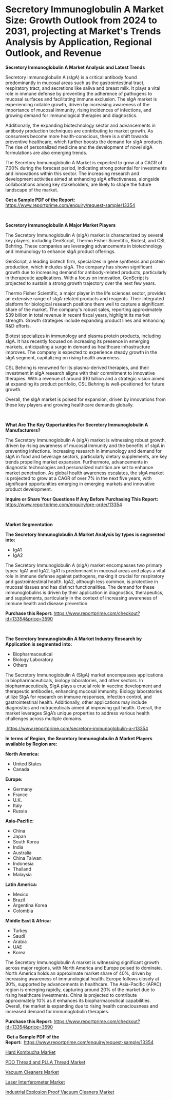 <p><h1>Secretory Immunoglobulin A Market Size: Growth Outlook from 2024 to 2031, projecting at Market's Trends Analysis by Application, Regional Outlook, and Revenue</h1></p><p><strong>Secretory Immunoglobulin A Market Analysis and Latest Trends</strong></p>
<p><p>Secretory Immunoglobulin A (sIgA) is a critical antibody found predominantly in mucosal areas such as the gastrointestinal tract, respiratory tract, and secretions like saliva and breast milk. It plays a vital role in immune defense by preventing the adherence of pathogens to mucosal surfaces and facilitating immune exclusion. The sIgA market is experiencing notable growth, driven by increasing awareness of the importance of mucosal immunity, rising incidences of infections, and growing demand for immunological therapies and diagnostics.</p><p>Additionally, the expanding biotechnology sector and advancements in antibody production techniques are contributing to market growth. As consumers become more health-conscious, there is a shift towards preventive healthcare, which further boosts the demand for sIgA products. The rise of personalized medicine and the development of novel sIgA formulations are also emerging trends. </p><p>The Secretory Immunoglobulin A Market is expected to grow at a CAGR of 7.00% during the forecast period, indicating strong potential for investments and innovations within this sector. The increasing research and development activities aimed at enhancing sIgA effectiveness, alongside collaborations among key stakeholders, are likely to shape the future landscape of the market.</p></p>
<p><strong>Get a Sample PDF of the Report:&nbsp;</strong> <a href="https://www.reportprime.com/enquiry/request-sample/13354?utm_campaign=1106&utm_medium=2&utm_source=Github&utm_content=ia&utm_term=29112024&utm_id=secretory-immunoglobulin-a">https://www.reportprime.com/enquiry/request-sample/13354</a></p>
<p>&nbsp;</p>
<p><strong>Secretory Immunoglobulin A Major Market Players</strong></p>
<p><p>The Secretory Immunoglobulin A (sIgA) market is characterized by several key players, including GenScript, Thermo Fisher Scientific, Biotest, and CSL Behring. These companies are leveraging advancements in biotechnology and immunology to enhance sIgA product offerings.</p><p>GenScript, a leading biotech firm, specializes in gene synthesis and protein production, which includes sIgA. The company has shown significant growth due to increasing demand for antibody-related products, particularly in therapeutic applications. With a focus on innovation, GenScript is projected to sustain a strong growth trajectory over the next few years.</p><p>Thermo Fisher Scientific, a major player in the life sciences sector, provides an extensive range of sIgA-related products and reagents. Their integrated platform for biological research positions them well to capture a significant share of the market. The company's robust sales, reporting approximately $39 billion in total revenue in recent fiscal years, highlight its market strength. Growth strategies include expanding product lines and enhancing R&D efforts.</p><p>Biotest specializes in immunology and plasma protein products, including sIgA. It has recently focused on increasing its presence in emerging markets, anticipating a surge in demand as healthcare infrastructure improves. The company is expected to experience steady growth in the sIgA segment, capitalizing on rising health awareness.</p><p>CSL Behring is renowned for its plasma-derived therapies, and their investment in sIgA research aligns with their commitment to innovative therapies. With a revenue of around $10 billion and a strategic vision aimed at expanding its product portfolio, CSL Behring is well-positioned for future growth.</p><p>Overall, the sIgA market is poised for expansion, driven by innovations from these key players and growing healthcare demands globally.</p></p>
<p>&nbsp;</p>
<p><strong>What Are The Key Opportunities For Secretory Immunoglobulin A Manufacturers?</strong></p>
<p><p>The Secretory Immunoglobulin A (sIgA) market is witnessing robust growth, driven by rising awareness of mucosal immunity and the benefits of sIgA in preventing infections. Increasing research in immunology and demand for sIgA in food and beverage sectors, particularly dietary supplements, are key trends propelling market expansion. Furthermore, advancements in diagnostic technologies and personalized nutrition are set to enhance market penetration. As global health awareness escalates, the sIgA market is projected to grow at a CAGR of over 7% in the next five years, with significant opportunities emerging in emerging markets and innovative product development.</p></p>
<p><strong>Inquire or Share Your Questions If Any Before Purchasing This Report:</strong> <a href="https://www.reportprime.com/enquiry/pre-order/13354?utm_campaign=1106&utm_medium=2&utm_source=Github&utm_content=ia&utm_term=29112024&utm_id=secretory-immunoglobulin-a">https://www.reportprime.com/enquiry/pre-order/13354</a></p>
<p>&nbsp;</p>
<p><strong>Market Segmentation</strong></p>
<p><strong>The Secretory Immunoglobulin A Market Analysis by types is segmented into:</strong></p>
<p><ul><li>IgA1</li><li>IgA2</li></ul></p>
<p><p>The Secretory Immunoglobulin A (sIgA) market encompasses two primary types: IgA1 and IgA2. IgA1 is predominant in mucosal areas and plays a vital role in immune defense against pathogens, making it crucial for respiratory and gastrointestinal health. IgA2, although less common, is protective in mucosal tissues and has distinct functionalities. The demand for these immunoglobulins is driven by their application in diagnostics, therapeutics, and supplements, particularly in the context of increasing awareness of immune health and disease prevention.</p></p>
<p><strong>Purchase this Report:&nbsp;</strong><a href="https://www.reportprime.com/checkout?id=13354&price=3590&utm_campaign=1106&utm_medium=2&utm_source=Github&utm_content=ia&utm_term=29112024&utm_id=secretory-immunoglobulin-a">https://www.reportprime.com/checkout?id=13354&price=3590</a></p>
<p>&nbsp;</p>
<p><strong>The Secretory Immunoglobulin A Market Industry Research by Application is segmented into:</strong></p>
<p><ul><li>Biopharmaceutical</li><li>Biology Laboratory</li><li>Others</li></ul></p>
<p><p>The Secretory Immunoglobulin A (SIgA) market encompasses applications in biopharmaceuticals, biology laboratories, and other sectors. In biopharmaceuticals, SIgA plays a crucial role in vaccine development and therapeutic antibodies, enhancing mucosal immunity. Biology laboratories utilize SIgA for research on immune responses, infection control, and gastrointestinal health. Additionally, other applications may include diagnostics and nutraceuticals aimed at improving gut health. Overall, the market leverages SIgA’s unique properties to address various health challenges across multiple domains.</p></p>
<p><a href="https://www.reportprime.com/secretory-immunoglobulin-a-r13354?utm_campaign=1106&utm_medium=2&utm_source=Github&utm_content=ia&utm_term=29112024&utm_id=secretory-immunoglobulin-a">&nbsp;https://www.reportprime.com/secretory-immunoglobulin-a-r13354</a></p>
<p><strong>In terms of Region, the Secretory Immunoglobulin A Market Players available by Region are:</strong></p>
<p>
    <p> <strong> North America: </strong>
        <ul>
            <li>United States</li>
            <li>Canada</li>
        </ul>
        </p> 
    <p> <strong> Europe: </strong>
        <ul>
            <li>Germany</li>
            <li>France</li>
            <li>U.K.</li>
            <li>Italy</li>
            <li>Russia</li>
        </ul>
        </p> 
    <p> <strong> Asia-Pacific: </strong>
        <ul>
            <li>China</li>
            <li>Japan</li>
            <li>South Korea</li>
            <li>India</li>
            <li>Australia</li>
            <li>China Taiwan</li>
            <li>Indonesia</li>
            <li>Thailand</li>
            <li>Malaysia</li>
        </ul>
        </p> 
    <p> <strong> Latin America: </strong>
        <ul>
            <li>Mexico</li>
            <li>Brazil</li>
            <li>Argentina Korea</li>
            <li>Colombia</li>
        </ul>
        </p> 
    <p> <strong> Middle East & Africa: </strong>
        <ul>
            <li>Turkey</li>
            <li>Saudi</li>
            <li>Arabia</li>
            <li>UAE</li>
            <li>Korea</li>
        </ul>
    </p>
    </p>
<p><p>The Secretory Immunoglobulin A market is witnessing significant growth across major regions, with North America and Europe poised to dominate. North America holds an approximate market share of 40%, driven by increasing awareness of immunological health. Europe follows closely at 30%, supported by advancements in healthcare. The Asia-Pacific (APAC) region is emerging rapidly, capturing around 20% of the market due to rising healthcare investments. China is projected to contribute approximately 10% as it enhances its biopharmaceutical capabilities. Overall, the market is expanding due to rising health consciousness and increased demand for immunoglobulin therapies.</p></p>
<p><strong>Purchase this Report: </strong><a href="https://www.reportprime.com/checkout?id=13354&price=3590&utm_campaign=1106&utm_medium=2&utm_source=Github&utm_content=ia&utm_term=29112024&utm_id=secretory-immunoglobulin-a">https://www.reportprime.com/checkout?id=13354&price=3590</a></p>
<p>&nbsp;<strong>Get a Sample PDF of the Report:&nbsp;&nbsp;</strong><a href="https://www.reportprime.com/enquiry/request-sample/13354?utm_campaign=1106&utm_medium=2&utm_source=Github&utm_content=ia&utm_term=29112024&utm_id=secretory-immunoglobulin-a">https://www.reportprime.com/enquiry/request-sample/13354</a></p>
<p><strong></strong></p>
<p><p><a href="https://www.linkedin.com/pulse/hard-kombucha-market-segmentation-geographical-regions-forcast-7jjae?utm_campaign=1106&utm_medium=2&utm_source=Github&utm_content=ia&utm_term=29112024&utm_id=secretory-immunoglobulin-a">Hard Kombucha Market</a></p><p><a href="https://issuu.com/reportprime-2/docs/pdo-thread-and-plla-thread-market-size-2030.pptx?utm_campaign=1106&utm_medium=2&utm_source=Github&utm_content=ia&utm_term=29112024&utm_id=secretory-immunoglobulin-a">PDO Thread and PLLA Thread Market</a></p><p><a href="https://www.linkedin.com/pulse/vacuum-cleaners-market-matrix-applications-types-cagr-growth-w3khc?utm_campaign=1106&utm_medium=2&utm_source=Github&utm_content=ia&utm_term=29112024&utm_id=secretory-immunoglobulin-a">Vacuum Cleaners Market</a></p><p><a href="https://www.linkedin.com/pulse/laser-interferometermarket-analysis-forecastinggrowth-drivers-lfdkc?utm_campaign=1106&utm_medium=2&utm_source=Github&utm_content=ia&utm_term=29112024&utm_id=secretory-immunoglobulin-a">Laser Interferometer Market</a></p><p><a href="https://issuu.com/reportprime-2/docs/industrial-explosion-proof-vacuum-cleaners-market-?utm_campaign=1106&utm_medium=2&utm_source=Github&utm_content=ia&utm_term=29112024&utm_id=secretory-immunoglobulin-a">Industrial Explosion Proof Vacuum Cleaners Market</a></p></p>